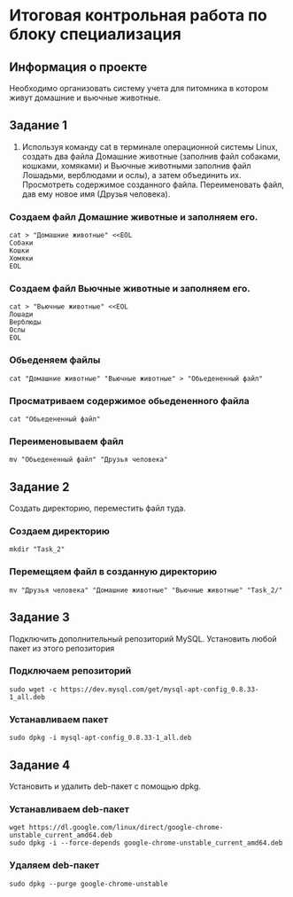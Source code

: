 # Итоговая контрольная работа по блоку специализация

## Информация о проекте  

Необходимо организовать систему учета для питомника в котором живут
домашние и вьючные животные.

## Задание 1
1. Используя команду cat в терминале операционной системы Linux, создать
два файла Домашние животные (заполнив файл собаками, кошками,
хомяками) и Вьючные животными заполнив файл Лошадьми, верблюдами и
ослы), а затем объединить их. Просмотреть содержимое созданного файла.
Переименовать файл, дав ему новое имя (Друзья человека).

### Создаем файл Домашние животные и заполняем его.

```
cat > "Домашние животные" <<EOL
Собаки
Кошки
Хомяки
EOL
```
### Создаем файл Вьючные животные и заполняем его.
```
cat > "Вьючные животные" <<EOL
Лошади
Верблюды
Ослы
EOL
```
### Обьеденяем файлы

```
cat "Домашние животные" "Вьючные животные" > "Обьедененный файл"
```
### Просматриваем содержимое обьедененного файла

```
cat "Обьедененный файл"
```
### Переименовываем файл

```
mv "Обьедененный файл" "Друзья человека"
```
## Задание 2
Создать директорию, переместить файл туда.

### Создаем директорию
```
mkdir "Task_2"
```
### Перемещяем файл в созданную директорию
```
mv "Друзья человека" "Домашние животные" "Вьючные животные" "Task_2/"
```
## Задание 3

Подключить дополнительный репозиторий MySQL. Установить любой пакет
из этого репозитория

### Подключаем репозиторий
```
sudo wget -c https://dev.mysql.com/get/mysql-apt-config_0.8.33-1_all.deb
```
### Устанавливаем пакет
```
sudo dpkg -i mysql-apt-config_0.8.33-1_all.deb
```
## Задание 4
Установить и удалить deb-пакет с помощью dpkg.
### Устанавливаем deb-пакет
```
wget https://dl.google.com/linux/direct/google-chrome-unstable_current_amd64.deb
sudo dpkg -i --force-depends google-chrome-unstable_current_amd64.deb
```
### Удаляем deb-пакет
```
sudo dpkg --purge google-chrome-unstable
```


